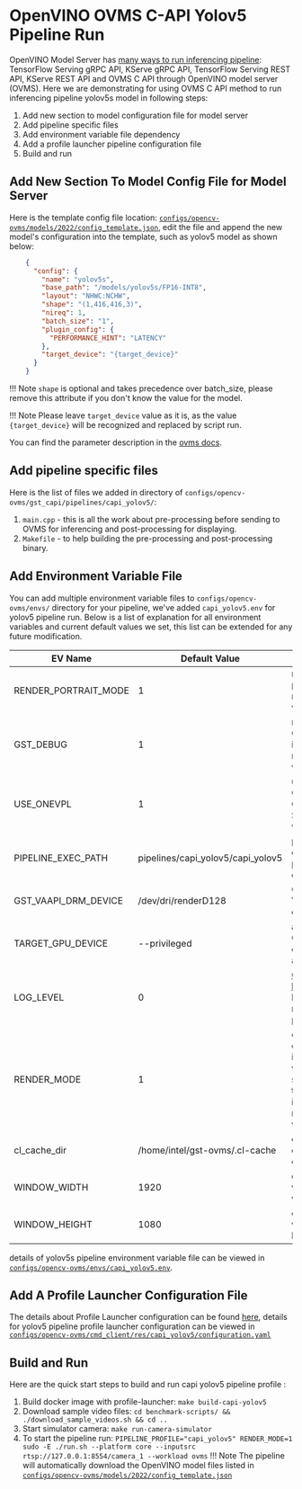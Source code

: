 # OpenVINO OVMS C-API Yolov5 Pipeline Run

OpenVINO Model Server has [many ways to run inferencing pipeline](https://docs.openvino.ai/2023.1/ovms_docs_server_api.html):
TensorFlow Serving gRPC API, KServe gRPC API, TensorFlow Serving REST API, KServe REST API and OVMS C API through OpenVINO model server (OVMS). Here we are demonstrating for using OVMS C API method to run inferencing pipeline yolov5s model in following steps:

1. Add new section to model configuration file for model server
2. Add pipeline specific files
3. Add environment variable file dependency
4. Add a profile launcher pipeline configuration file
5. Build and run


## Add New Section To Model Config File for Model Server

Here is the template config file location: [`configs/opencv-ovms/models/2022/config_template.json`](https://github.com/intel-retail/automated-self-checkout/blob/main/configs/opencv-ovms/models/2022/config_template.json), edit the file and append the new model's configuration into the template, such as yolov5 model as shown below:
```json
    {
      "config": {
        "name": "yolov5s",
        "base_path": "/models/yolov5s/FP16-INT8",
        "layout": "NHWC:NCHW",
        "shape": "(1,416,416,3)",
        "nireq": 1,
        "batch_size": "1",
        "plugin_config": {
          "PERFORMANCE_HINT": "LATENCY"
        },
        "target_device": "{target_device}"
      }
    }
```
!!! Note
    `shape` is optional and takes precedence over batch_size, please remove this attribute if you don't know the value for the model.

!!! Note
    Please leave `target_device` value as it is, as the value `{target_device}` will be recognized and replaced by script run.

You can find the parameter description in the [ovms docs](https://docs.openvino.ai/2023.1/ovms_docs_parameters.html).

## Add pipeline specific files

Here is the list of files we added in directory of `configs/opencv-ovms/gst_capi/pipelines/capi_yolov5/`:

1. `main.cpp` - this is all the work about pre-processing before sending to OVMS for inferencing and post-processing for displaying.
2. `Makefile` - to help building the pre-processing and post-processing binary.

## Add Environment Variable File

You can add multiple environment variable files to `configs/opencv-ovms/envs/` directory for your pipeline, we've added `capi_yolov5.env` for yolov5 pipeline run. Below is a list of explanation for all environment variables and current default values we set, this list can be extended for any future modification.

| EV Name                   |Default Value                            | Description                                           |
| --------------------------|-----------------------------------------|-------------------------------------------------------|
| RENDER_PORTRAIT_MODE      | 1                                       | rendering in portrait mode, value: 0 or 1             |
| GST_DEBUG                 | 1                                       | running GStreamer in debug mode, value: 0 or 1        |
| USE_ONEVPL                | 1                                       | using OneVPL CPU & GPU Support, value: 0 or 1         |
| PIPELINE_EXEC_PATH        | pipelines/capi_yolov5/capi_yolov5       | pipeline execution path inside container              |
| GST_VAAPI_DRM_DEVICE      | /dev/dri/renderD128                     | GStreamer VAAPI DRM device input                      |
| TARGET_GPU_DEVICE         | --privileged                            | allow using GPU devices if any                        |
| LOG_LEVEL                 | 0                                       | [GST_DEBUG log level](https://gstreamer.freedesktop.org/documentation/tutorials/basic/debugging-tools.html?gi-language=c#the-debug-log) to be set when running gst pipeline         |
| RENDER_MODE               | 1                                       | option to display the input source video stream with the inferencing results, value: 0 or 1              |
| cl_cache_dir              | /home/intel/gst-ovms/.cl-cache          | cache directory in container                          |
| WINDOW_WIDTH              | 1920                                    | display window width                                  |
| WINDOW_HEIGHT             | 1080                                    | display window height                                 |

details of yolov5s pipeline environment variable file can be viewed in [`configs/opencv-ovms/envs/capi_yolov5.env`](https://github.com/intel-retail/automated-self-checkout/blob/main/configs/opencv-ovms/envs/capi_yolov5.env).

## Add A Profile Launcher Configuration File

The details about Profile Launcher configuration can be found [here](./profileLauncherConfigs.md), details for yolov5 pipeline profile launcher configuration can be viewed in [`configs/opencv-ovms/cmd_client/res/capi_yolov5/configuration.yaml`](https://github.com/intel-retail/automated-self-checkout/tree/main/configs/opencv-ovms/cmd_client/res/capi_yolov5/configuration.yaml)

## Build and Run

Here are the quick start steps to build and run capi yolov5 pipeline profile :

1. Build docker image with profile-launcher: `make build-capi-yolov5`
2. Download sample video files: `cd benchmark-scripts/ && ./download_sample_videos.sh && cd ..`
3. Start simulator camera: `make run-camera-simulator`
4. To start the pipeline run: `PIPELINE_PROFILE="capi_yolov5" RENDER_MODE=1 sudo -E ./run.sh --platform core --inputsrc rtsp://127.0.0.1:8554/camera_1 --workload ovms`
!!! Note
    The pipeline will automatically download the OpenVINO model files listed in [`configs/opencv-ovms/models/2022/config_template.json`](https://github.com/intel-retail/automated-self-checkout/blob/main/configs/opencv-ovms/models/2022/config_template.json)